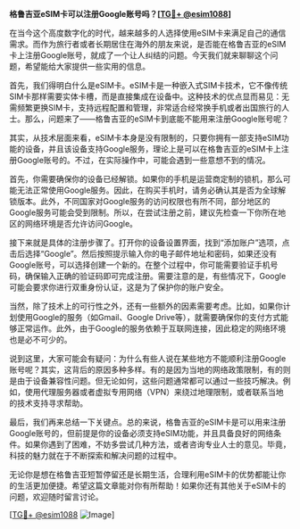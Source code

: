 **格鲁吉亚eSIM卡可以注册Google账号吗？[[TG💪+ @esim1088](https://t.me/s/esim1088)]**

在当今这个高度数字化的时代，越来越多的人选择使用eSIM卡来满足自己的通信需求。而作为旅行者或者长期居住在海外的朋友来说，是否能在格鲁吉亚的eSIM卡上注册Google账号，就成了一个让人纠结的问题。今天我们就来聊聊这个问题，希望能给大家提供一些实用的信息。

首先，我们得明白什么是eSIM卡。eSIM卡是一种嵌入式SIM卡技术，它不像传统SIM卡那样需要实体卡槽，而是直接集成在设备中。这种技术的优点显而易见：无需频繁更换SIM卡，支持远程配置和管理，非常适合经常换手机或者出国旅行的人士。那么，问题来了——格鲁吉亚的eSIM卡到底能不能用来注册Google账号呢？

其实，从技术层面来看，eSIM卡本身是没有限制的，只要你拥有一部支持eSIM功能的设备，并且该设备支持Google服务，理论上是可以在格鲁吉亚的eSIM卡上注册Google账号的。不过，在实际操作中，可能会遇到一些意想不到的情况。

首先，你需要确保你的设备已经解锁。如果你的手机是运营商定制的锁机，那么可能无法正常使用Google服务。因此，在购买手机时，请务必确认其是否为全球解锁版本。此外，不同国家对Google服务的访问权限也有所不同，部分地区的Google服务可能会受到限制。所以，在尝试注册之前，建议先检查一下你所在地区的网络环境是否允许访问Google。

接下来就是具体的注册步骤了。打开你的设备设置界面，找到“添加账户”选项，点击后选择“Google”。然后按照提示输入你的电子邮件地址和密码，如果还没有Google账号，可以选择创建一个新的。在整个过程中，你可能需要验证手机号码，确保输入正确的验证码即可完成注册。需要注意的是，有些情况下，Google可能会要求你进行双重身份认证，这是为了保护你的账户安全。

当然，除了技术上的可行性之外，还有一些额外的因素需要考虑。比如，如果你计划使用Google的服务（如Gmail、Google Drive等），就需要确保你的支付方式能够正常运作。此外，由于Google的服务依赖于互联网连接，因此稳定的网络环境也是必不可少的。

说到这里，大家可能会有疑问：为什么有些人说在某些地方不能顺利注册Google账号呢？其实，这背后的原因多种多样。有的是因为当地的网络政策限制，有的则是由于设备兼容性问题。但无论如何，这些问题通常都可以通过一些技巧解决。例如，使用代理服务器或者虚拟专用网络（VPN）来绕过地理限制，或者联系当地的技术支持寻求帮助。

最后，我们再来总结一下关键点。总的来说，格鲁吉亚的eSIM卡是可以用来注册Google账号的，但前提是你的设备必须支持eSIM功能，并且具备良好的网络条件。如果你遇到了困难，不妨多尝试几种方法，或者咨询专业人士的意见。毕竟，科技的魅力就在于不断探索和解决问题的过程中。

无论你是想在格鲁吉亚短暂停留还是长期生活，合理利用eSIM卡的优势都能让你的生活更加便捷。希望这篇文章能对你有所帮助！如果你还有其他关于eSIM卡的问题，欢迎随时留言讨论。

[[TG💪+ @esim1088](https://t.me/s/esim1088) ![Image](https://i.postimg.cc/4NQfJmqS/Snipaste-2025-05-13-00-14-12.png)]